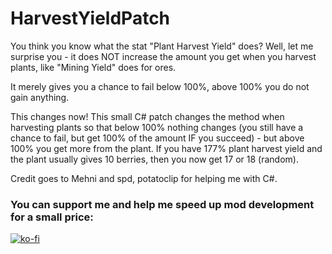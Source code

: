 # HarvestYieldPatch
You think you know what the stat "Plant Harvest Yield" does? Well, let me surprise you - it does NOT increase the amount you get when you harvest plants, like "Mining Yield" does for ores.

It merely gives you a chance to fail below 100%, above 100% you do not gain anything.

This changes now! This small C# patch changes the method when harvesting plants so that below 100% nothing changes (you still have a chance to fail, but get 100% of the amount IF you succeed) - but above 100% you get more from the plant. If you have 177% plant harvest yield and the plant usually gives 10 berries, then you now get 17 or 18 (random).

Credit goes to Mehni and spd, potatoclip for helping me with C#.


### You can support me and help me speed up mod development for a small price: 
[![ko-fi](https://www.ko-fi.com/img/donate_sm.png)](https://ko-fi.com/A0A0IJ2R)
